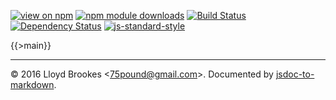 [![view on npm](http://img.shields.io/npm/v/reduce-without.svg)](https://www.npmjs.org/package/reduce-without)
[![npm module downloads](http://img.shields.io/npm/dt/reduce-without.svg)](https://www.npmjs.org/package/reduce-without)
[![Build Status](https://travis-ci.org/75lb/reduce-without.svg?branch=master)](https://travis-ci.org/75lb/reduce-without)
[![Dependency Status](https://david-dm.org/75lb/reduce-without.svg)](https://david-dm.org/75lb/reduce-without)
[![js-standard-style](https://img.shields.io/badge/code%20style-standard-brightgreen.svg)](https://github.com/feross/standard)

{{>main}}

* * *

&copy; 2016 Lloyd Brookes \<75pound@gmail.com\>. Documented by [jsdoc-to-markdown](https://github.com/jsdoc2md/jsdoc-to-markdown).
